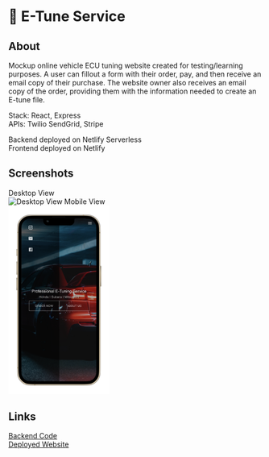 # 🚗 E-Tune Service

## About

Mockup online vehicle ECU tuning website created for testing/learning purposes.
A user can fillout a form with their order, pay, and then receive an email copy of their purchase. The website owner also receives an email copy of the order, providing them with the information needed to create an E-tune file. 

Stack: React, Express  
APIs: Twilio SendGrid, Stripe  

Backend deployed on Netlify Serverless  
Frontend deployed on Netlify



## Screenshots
Desktop View  
![Desktop View](https://github.com/nyozov/etune/blob/master/src/assets/wide-view.png?raw=true)
Mobile View  
<img src="https://github.com/nyozov/etune/blob/master/src/assets/phone-view.png?" alt="mobile view" width="200"/>

## Links

[Backend Code](https://github.com/nyozov/etune-api)  
[Deployed Website](https://nifty-chandrasekhar-58abcd.netlify.app/)